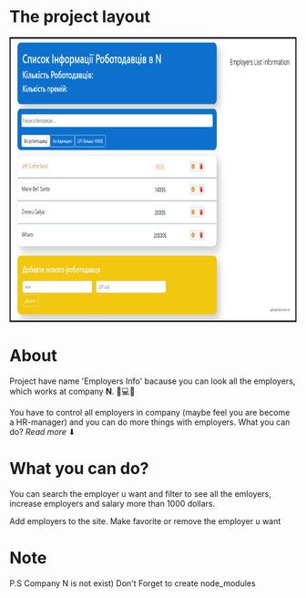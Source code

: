 # The project layout 
<img src="/github materials/project.jpg" height="500px" width="788"/>

# About
Project have name 'Employers Info' bacause you can look all the employers, 
which works at company <b>N</b>. 👀💻🏢 

You have to control all employers in company (maybe feel you are become a HR-manager) and you can do more things with employers. 
What you can do? <i>Read more</i> ⬇


# What you can do?
You can search the employer u want and filter to see all the emloyers, increase employers and salary more than 1000 dollars.

Add employers to the site. Make favorite or remove the employer u want

# Note
P.S Company N is not exist)
Don't Forget to create node_modules
